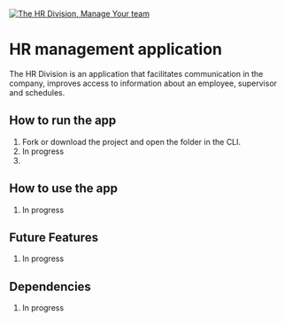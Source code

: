 [![The HR Division, Manage Your team](https://pimp-my-readme.webapp.io/pimp-my-readme/wavy-banner?subtitle=Manage%20Your%20team.&title=The%20HR%20Division)](https://github.com/F1iper/The-HR-Division)

# HR management application

The HR Division is an application that facilitates communication in the company, improves access to information about an employee, supervisor and schedules.

## How to run the app
 1. Fork or download the project and open the folder in the CLI.
 2. In progress
 3.
 
 ## How to use the app
 1. In progress
 
 ## Future Features
 1. In progress
 
 ## Dependencies
 1. In progress
 
